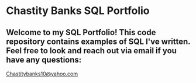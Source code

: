 # Chastity Banks SQL Portfolio

## Welcome to my SQL Portfolio! This code repository contains examples of SQL I've written. Feel free to look and reach out via email if you have any questions:
Chastitybanks10@yahoo.com

